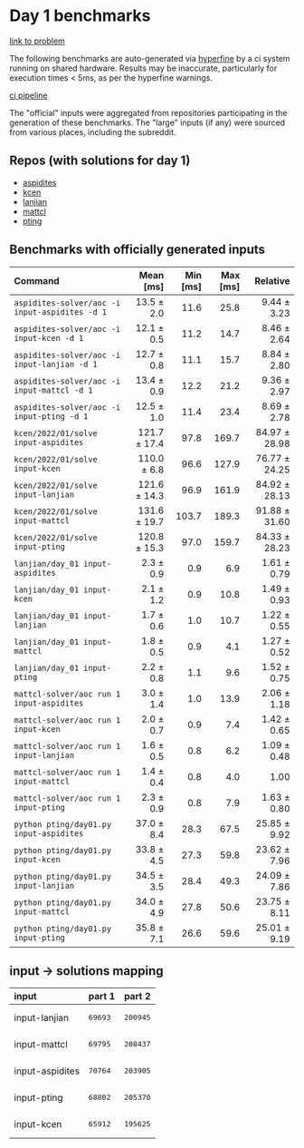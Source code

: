 # Day 1 benchmarks

[link to problem](http://adventofcode.com/2022/day/1)

The following benchmarks are auto-generated via [hyperfine](https://github.com/sharkdp/hyperfine) by a ci system running on shared hardware. Results may be inaccurate, particularly for execution times < 5ms, as per the hyperfine warnings.

[ci pipeline](http://ci.papercode.net:8080/teams/aoc2022/pipelines/aoc-compare-2022)

The "official" inputs were aggregated from repositories participating in the generation of these benchmarks. The "large" inputs (if any) were sourced from various places, including the subreddit.

## Repos (with solutions for day 1)


- [aspidites](https://github.com/aspidites/aoc2022)
- [kcen](https://github.com/kcen/AdventOfCode)
- [lanjian](https://github.com/LanJian/aoc-2022)
- [mattcl](https://github.com/mattcl/aoc2022)
- [pting](https://github.com/pting/aoc2022)

## Benchmarks with officially generated inputs
| Command | Mean [ms] | Min [ms] | Max [ms] | Relative |
|:---|---:|---:|---:|---:|
| `aspidites-solver/aoc -i input-aspidites -d 1` | 13.5 ± 2.0 | 11.6 | 25.8 | 9.44 ± 3.23 |
| `aspidites-solver/aoc -i input-kcen -d 1` | 12.1 ± 0.5 | 11.2 | 14.7 | 8.46 ± 2.64 |
| `aspidites-solver/aoc -i input-lanjian -d 1` | 12.7 ± 0.8 | 11.1 | 15.7 | 8.84 ± 2.80 |
| `aspidites-solver/aoc -i input-mattcl -d 1` | 13.4 ± 0.9 | 12.2 | 21.2 | 9.36 ± 2.97 |
| `aspidites-solver/aoc -i input-pting -d 1` | 12.5 ± 1.0 | 11.4 | 23.4 | 8.69 ± 2.78 |
| `kcen/2022/01/solve input-aspidites` | 121.7 ± 17.4 | 97.8 | 169.7 | 84.97 ± 28.98 |
| `kcen/2022/01/solve input-kcen` | 110.0 ± 6.8 | 96.6 | 127.9 | 76.77 ± 24.25 |
| `kcen/2022/01/solve input-lanjian` | 121.6 ± 14.3 | 96.9 | 161.9 | 84.92 ± 28.13 |
| `kcen/2022/01/solve input-mattcl` | 131.6 ± 19.7 | 103.7 | 189.3 | 91.88 ± 31.60 |
| `kcen/2022/01/solve input-pting` | 120.8 ± 15.3 | 97.0 | 159.7 | 84.33 ± 28.23 |
| `lanjian/day_01 input-aspidites` | 2.3 ± 0.9 | 0.9 | 6.9 | 1.61 ± 0.79 |
| `lanjian/day_01 input-kcen` | 2.1 ± 1.2 | 0.9 | 10.8 | 1.49 ± 0.93 |
| `lanjian/day_01 input-lanjian` | 1.7 ± 0.6 | 1.0 | 10.7 | 1.22 ± 0.55 |
| `lanjian/day_01 input-mattcl` | 1.8 ± 0.5 | 0.9 | 4.1 | 1.27 ± 0.52 |
| `lanjian/day_01 input-pting` | 2.2 ± 0.8 | 1.1 | 9.6 | 1.52 ± 0.75 |
| `mattcl-solver/aoc run 1 input-aspidites` | 3.0 ± 1.4 | 1.0 | 13.9 | 2.06 ± 1.18 |
| `mattcl-solver/aoc run 1 input-kcen` | 2.0 ± 0.7 | 0.9 | 7.4 | 1.42 ± 0.65 |
| `mattcl-solver/aoc run 1 input-lanjian` | 1.6 ± 0.5 | 0.8 | 6.2 | 1.09 ± 0.48 |
| `mattcl-solver/aoc run 1 input-mattcl` | 1.4 ± 0.4 | 0.8 | 4.0 | 1.00 |
| `mattcl-solver/aoc run 1 input-pting` | 2.3 ± 0.9 | 0.8 | 7.9 | 1.63 ± 0.80 |
| `python pting/day01.py input-aspidites` | 37.0 ± 8.4 | 28.3 | 67.5 | 25.85 ± 9.92 |
| `python pting/day01.py input-kcen` | 33.8 ± 4.5 | 27.3 | 59.8 | 23.62 ± 7.96 |
| `python pting/day01.py input-lanjian` | 34.5 ± 3.5 | 28.4 | 49.3 | 24.09 ± 7.86 |
| `python pting/day01.py input-mattcl` | 34.0 ± 4.9 | 27.8 | 50.6 | 23.75 ± 8.11 |
| `python pting/day01.py input-pting` | 35.8 ± 7.1 | 26.6 | 59.6 | 25.01 ± 9.19 |

## input -> solutions mapping
|input|part 1|part 2|
|:---|:---|:---|
|input-lanjian|<pre>69693</pre>|<pre>200945</pre>|
|input-mattcl|<pre>69795</pre>|<pre>208437</pre>|
|input-aspidites|<pre>70764</pre>|<pre>203905</pre>|
|input-pting|<pre>68802</pre>|<pre>205370</pre>|
|input-kcen|<pre>65912</pre>|<pre>195625</pre>|
